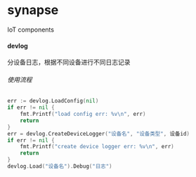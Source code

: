 # synapse
IoT components

#### devlog
分设备日志，根据不同设备进行不同日志记录
###### 使用流程
```go
err := devlog.LoadConfig(nil)
if err != nil {
	fmt.Printf("load config err: %v\n", err)
	return
}
err = devlog.CreateDeviceLogger("设备名", "设备类型", 设备id)
if err != nil {
	fmt.Printf("create device logger err: %v\n", err)
	return
}
devlog.Load("设备名").Debug("日志")
```
